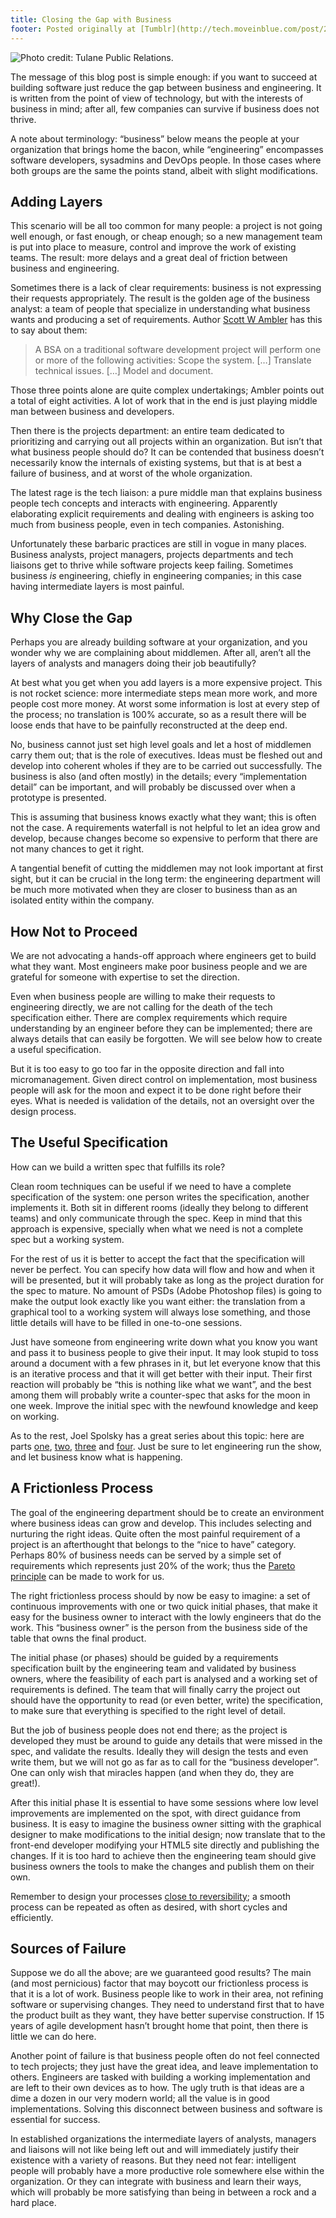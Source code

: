 ```yaml
---
title: Closing the Gap with Business
footer: Posted originally at [Tumblr](http://tech.moveinblue.com/post/24014061399/closing-the-gap-with-business) on 2012-05-29.
---
```


![Photo credit: [Tulane Public Relations.](https://www.flickr.com/photos/tulanesally/4307044660/in/photostream/)](pics/closing-the-gap.jpg "Business Class")

The message of this blog post is simple enough: if you want to succeed at building software just reduce the gap between business and engineering. It is written from the point of view of technology, but with the interests of business in mind; after all, few companies can survive if business does not thrive.

A note about terminology: “business” below means the people at your organization that brings home the bacon, while “engineering” encompasses software developers, sysadmins and DevOps people. In those cases where both groups are the same the points stand, albeit with slight modifications.

## Adding Layers

This scenario will be all too common for many people: a project is not going well enough, or fast enough, or cheap enough; so a new management team is put into place to measure, control and improve the work of existing teams. The result: more delays and a great deal of friction between business and engineering.

Sometimes there is a lack of clear requirements: business is not expressing their requests appropriately. The result is the golden age of the business analyst: a team of people that specialize in understanding what business wants and producing a set of requirements. Author [Scott W Ambler](http://www.agilemodeling.com/essays/businessAnalysts.htm) has this to say about them:

> A BSA on a traditional software development project will perform one or more of the following activities: Scope the system. […] Translate technical issues. […] Model and document.

Those three points alone are quite complex undertakings; Ambler points out a total of eight activities. A lot of work that in the end is just playing middle man between business and developers.

Then there is the projects department: an entire team dedicated to prioritizing and carrying out all projects within an organization. But isn’t that what business people should do? It can be contended that business doesn’t necessarily know the internals of existing systems, but that is at best a failure of business, and at worst of the whole organization.

The latest rage is the tech liaison: a pure middle man that explains business people tech concepts and interacts with engineering. Apparently elaborating explicit requirements and dealing with engineers is asking too much from business people, even in tech companies. Astonishing.

Unfortunately these barbaric practices are still in vogue in many places. Business analysts, project managers, projects departments and tech liaisons get to thrive while software projects keep failing. Sometimes business _is_ engineering, chiefly in engineering companies; in this case having intermediate layers is most painful.

## Why Close the Gap

Perhaps you are already building software at your organization, and you wonder why we are complaining about middlemen. After all, aren’t all the layers of analysts and managers doing their job beautifully?

At best what you get when you add layers is a more expensive project. This is not rocket science: more intermediate steps mean more work, and more people cost more money. At worst some information is lost at every step of the process; no translation is 100% accurate, so as a result there will be loose ends that have to be painfully reconstructed at the deep end.

No, business cannot just set high level goals and let a host of middlemen carry them out; that is the role of executives. Ideas must be fleshed out and develop into coherent wholes if they are to be carried out successfully. The business is also (and often mostly) in the details; every “implementation detail” can be important, and will probably be discussed over when a prototype is presented.

This is assuming that business knows exactly what they want; this is often not the case. A requirements waterfall is not helpful to let an idea grow and develop, because changes become so expensive to perform that there are not many chances to get it right.

A tangential benefit of cutting the middlemen may not look important at first sight, but it can be crucial in the long term: the engineering department will be much more motivated when they are closer to business than as an isolated entity within the company.

## How Not to Proceed

We are not advocating a hands-off approach where engineers get to build what they want. Most engineers make poor business people and we are grateful for someone with expertise to set the direction.

Even when business people are willing to make their requests to engineering directly, we are not calling for the death of the tech specification either. There are complex requirements which require understanding by an engineer before they can be implemented; there are always details that can easily be forgotten. We will see below how to create a useful specification.

But it is too easy to go too far in the opposite direction and fall into micromanagement. Given direct control on implementation, most business people will ask for the moon and expect it to be done right before their eyes. What is needed is validation of the details, not an oversight over the design process.

## The Useful Specification

How can we build a written spec that fulfills its role?

Clean room techniques can be useful if we need to have a complete specification of the system: one person writes the specification, another implements it. Both sit in different rooms (ideally they belong to different teams) and only communicate through the spec. Keep in mind that this approach is expensive, specially when what we need is not a complete spec but a working system.

For the rest of us it is better to accept the fact that the specification will never be perfect. You can specify how data will flow and how and when it will be presented, but it will probably take as long as the project duration for the spec to mature. No amount of PSDs (Adobe Photoshop files) is going to make the output look exactly like you want either: the translation from a graphical tool to a working system will always lose something, and those little details will have to be filled in one-to-one sessions.

Just have someone from engineering write down what you know you want and pass it to business people to give their input. It may look stupid to toss around a document with a few phrases in it, but let everyone know that this is an iterative process and that it will get better with their input. Their first reaction will probably be “this is nothing like what we want”, and the best among them will probably write a counter-spec that asks for the moon in one week. Improve the initial spec with the newfound knowledge and keep on working.

As to the rest, Joel Spolsky has a great series about this topic: here are parts [one](http://www.joelonsoftware.com/articles/fog0000000036.html), [two](http://www.joelonsoftware.com/articles/fog0000000035.html), [three](http://www.joelonsoftware.com/articles/fog0000000034.html) and [four](http://www.joelonsoftware.com/articles/fog0000000033.html). Just be sure to let engineering run the show, and let business know what is happening.

## A Frictionless Process

The goal of the engineering department should be to create an environment where business ideas can grow and develop. This includes selecting and nurturing the right ideas. Quite often the most painful requirement of a project is an afterthought that belongs to the “nice to have” category. Perhaps 80% of business needs can be served by a simple set of requirements which represents just 20% of the work; thus the [Pareto principle](http://en.wikipedia.org/wiki/Pareto_principle) can be made to work for us.

The right frictionless process should by now be easy to imagine: a set of continuous improvements with one or two quick initial phases, that make it easy for the business owner to interact with the lowly engineers that do the work. This “business owner” is the person from the business side of the table that owns the final product.

The initial phase (or phases) should be guided by a requirements specification built by the engineering team and validated by business owners, where the feasibility of each part is analysed and a working set of requirements is defined. The team that will finally carry the project out should have the opportunity to read (or even better, write) the specification, to make sure that everything is specified to the right level of detail.

But the job of business people does not end there; as the project is developed they must be around to guide any details that were missed in the spec, and validate the results. Ideally they will design the tests and even write them, but we will not go as far as to call for the “business developer”. One can only wish that miracles happen (and when they do, they are great!).

After this initial phase It is essential to have some sessions where low level improvements are implemented on the spot, with direct guidance from business. It is easy to imagine the business owner sitting with the graphical designer to make modifications to the initial design; now translate that to the front-end developer modifying your HTML5 site directly and publishing the changes. If it is too hard to achieve then the engineering team should give business owners the tools to make the changes and publish them on their own.

Remember to design your processes [close to reversibility](reversible-engineering-part-3.html); a smooth process can be repeated as often as desired, with short cycles and efficiently.

## Sources of Failure

Suppose we do all the above; are we guaranteed good results? The main (and most pernicious) factor that may boycott our frictionless process is that it is a lot of work. Business people like to work in their area, not refining software or supervising changes. They need to understand first that to have the product built as they want, they have better supervise construction. If 15 years of agile development hasn’t brought home that point, then there is little we can do here.

Another point of failure is that business people often do not feel connected to tech projects; they just have the great idea, and leave implementation to others. Engineers are tasked with building a working implementation and are left to their own devices as to how. The ugly truth is that ideas are a dime a dozen in our very modern world; all the value is in good implementations. Solving this disconnect between business and software is essential for success.

In established organizations the intermediate layers of analysts, managers and liaisons will not like being left out and will immediately justify their existence with a variety of reasons. But they need not fear: intelligent people will probably have a more productive role somewhere else within the organization. Or they can integrate with business and learn their ways, which will probably be more satisfying than being in between a rock and a hard place.

